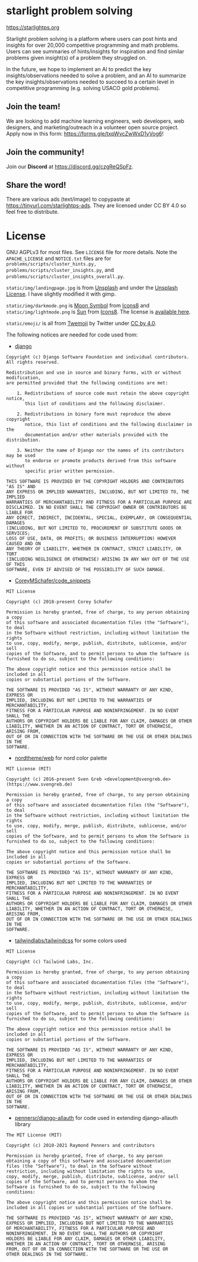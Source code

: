 # starlight problem solving

https://starlightps.org

Starlight problem solving is a platform where users can post hints and insights for over 20,000 competitive programming
and math problems. Users can see summaries of hints/insights for inspiration and find similar problems given insight(s) of
a problem they struggled on.

In the future, we hope to implement an AI to predict the key insights/observations needed to solve a problem, and an AI to summarize
the key insights/observations needed to succeed to a certain level in competitive programming (e.g. solving USACO gold problems).

## Join the team!
We are looking to add machine learning engineers, web developers, web designers, and marketing/outreach in a volunteer open source project. Apply now in this form: https://forms.gle/txpWvcZwWxD1yVog6!

## Join the community!
Join our **Discord** at https://discord.gg/czgReQSpFz.

## Share the word!
There are various ads (text/image) to copypaste at https://tinyurl.com/starlightps-ads. They are licensed under CC BY 4.0 so feel free to distribute.

# License
GNU AGPLv3 for most files. See `LICENSE` file for more details. Note the `APACHE_LICENSE` and `NOTICE.txt` files are for `problems/scripts/cluster_hints.py,`
`problems/scripts/cluster_insights.py`, and `problems/scripts/cluster_insights_overall.py`.

`static/img/landingpage.jpg` is from [Unsplash](https://unsplash.com/photos/va_nrBLonf8) and under the
[Unsplash License](https://unsplash.com/license). I have slightly modified it with gimp.

`static/img/darkmode.png` is [Moon Symbol](https://icons8.com/icon/59841/moon-symbol) from [Icons8](https://icons8.com/) and
`static/img/lightmode.png` is [Sun](https://icons8.com/icon/9313/sun) from [Icons8](https://icons8.com/). The license is
[available here](https://intercom.help/icons8-7fb7577e8170/en/articles/5534926-universal-multimedia-license-agreement-for-icons8).

`static/emoji/` is all from [Twemoji](https://twemoji.twitter.com/) by Twitter under [CC by 4.0](https://creativecommons.org/licenses/by/4.0/).

The following notices are needed for code used from:
- [django](https://github.com/django/django)
```
Copyright (c) Django Software Foundation and individual contributors.
All rights reserved.

Redistribution and use in source and binary forms, with or without modification,
are permitted provided that the following conditions are met:

    1. Redistributions of source code must retain the above copyright notice,
       this list of conditions and the following disclaimer.

    2. Redistributions in binary form must reproduce the above copyright
       notice, this list of conditions and the following disclaimer in the
       documentation and/or other materials provided with the distribution.

    3. Neither the name of Django nor the names of its contributors may be used
       to endorse or promote products derived from this software without
       specific prior written permission.

THIS SOFTWARE IS PROVIDED BY THE COPYRIGHT HOLDERS AND CONTRIBUTORS "AS IS" AND
ANY EXPRESS OR IMPLIED WARRANTIES, INCLUDING, BUT NOT LIMITED TO, THE IMPLIED
WARRANTIES OF MERCHANTABILITY AND FITNESS FOR A PARTICULAR PURPOSE ARE
DISCLAIMED. IN NO EVENT SHALL THE COPYRIGHT OWNER OR CONTRIBUTORS BE LIABLE FOR
ANY DIRECT, INDIRECT, INCIDENTAL, SPECIAL, EXEMPLARY, OR CONSEQUENTIAL DAMAGES
(INCLUDING, BUT NOT LIMITED TO, PROCUREMENT OF SUBSTITUTE GOODS OR SERVICES;
LOSS OF USE, DATA, OR PROFITS; OR BUSINESS INTERRUPTION) HOWEVER CAUSED AND ON
ANY THEORY OF LIABILITY, WHETHER IN CONTRACT, STRICT LIABILITY, OR TORT
(INCLUDING NEGLIGENCE OR OTHERWISE) ARISING IN ANY WAY OUT OF THE USE OF THIS
SOFTWARE, EVEN IF ADVISED OF THE POSSIBILITY OF SUCH DAMAGE.
```
- [CoreyMSchafer/code_snippets](https://github.com/CoreyMSchafer/code_snippets)
```
MIT License

Copyright (c) 2018-present Corey Schafer

Permission is hereby granted, free of charge, to any person obtaining a copy
of this software and associated documentation files (the "Software"), to deal
in the Software without restriction, including without limitation the rights
to use, copy, modify, merge, publish, distribute, sublicense, and/or sell
copies of the Software, and to permit persons to whom the Software is
furnished to do so, subject to the following conditions:

The above copyright notice and this permission notice shall be included in all
copies or substantial portions of the Software.

THE SOFTWARE IS PROVIDED "AS IS", WITHOUT WARRANTY OF ANY KIND, EXPRESS OR
IMPLIED, INCLUDING BUT NOT LIMITED TO THE WARRANTIES OF MERCHANTABILITY,
FITNESS FOR A PARTICULAR PURPOSE AND NONINFRINGEMENT. IN NO EVENT SHALL THE
AUTHORS OR COPYRIGHT HOLDERS BE LIABLE FOR ANY CLAIM, DAMAGES OR OTHER
LIABILITY, WHETHER IN AN ACTION OF CONTRACT, TORT OR OTHERWISE, ARISING FROM,
OUT OF OR IN CONNECTION WITH THE SOFTWARE OR THE USE OR OTHER DEALINGS IN THE
SOFTWARE.
```
- [nordtheme/web](https://github.com/nordtheme/web) for nord color palette
```
MIT License (MIT)

Copyright (c) 2016-present Sven Greb <development@svengreb.de> (https://www.svengreb.de)

Permission is hereby granted, free of charge, to any person obtaining a copy
of this software and associated documentation files (the "Software"), to deal
in the Software without restriction, including without limitation the rights
to use, copy, modify, merge, publish, distribute, sublicense, and/or sell
copies of the Software, and to permit persons to whom the Software is
furnished to do so, subject to the following conditions:

The above copyright notice and this permission notice shall be included in all
copies or substantial portions of the Software.

THE SOFTWARE IS PROVIDED "AS IS", WITHOUT WARRANTY OF ANY KIND, EXPRESS OR
IMPLIED, INCLUDING BUT NOT LIMITED TO THE WARRANTIES OF MERCHANTABILITY,
FITNESS FOR A PARTICULAR PURPOSE AND NONINFRINGEMENT. IN NO EVENT SHALL THE
AUTHORS OR COPYRIGHT HOLDERS BE LIABLE FOR ANY CLAIM, DAMAGES OR OTHER
LIABILITY, WHETHER IN AN ACTION OF CONTRACT, TORT OR OTHERWISE, ARISING FROM,
OUT OF OR IN CONNECTION WITH THE SOFTWARE OR THE USE OR OTHER DEALINGS IN THE
SOFTWARE.
```
- [tailwindlabs/tailwindcss](https://github.com/tailwindlabs/tailwindcss) for some colors used
```
MIT License

Copyright (c) Tailwind Labs, Inc.

Permission is hereby granted, free of charge, to any person obtaining a copy
of this software and associated documentation files (the "Software"), to deal
in the Software without restriction, including without limitation the rights
to use, copy, modify, merge, publish, distribute, sublicense, and/or sell
copies of the Software, and to permit persons to whom the Software is
furnished to do so, subject to the following conditions:

The above copyright notice and this permission notice shall be included in all
copies or substantial portions of the Software.

THE SOFTWARE IS PROVIDED "AS IS", WITHOUT WARRANTY OF ANY KIND, EXPRESS OR
IMPLIED, INCLUDING BUT NOT LIMITED TO THE WARRANTIES OF MERCHANTABILITY,
FITNESS FOR A PARTICULAR PURPOSE AND NONINFRINGEMENT. IN NO EVENT SHALL THE
AUTHORS OR COPYRIGHT HOLDERS BE LIABLE FOR ANY CLAIM, DAMAGES OR OTHER
LIABILITY, WHETHER IN AN ACTION OF CONTRACT, TORT OR OTHERWISE, ARISING FROM,
OUT OF OR IN CONNECTION WITH THE SOFTWARE OR THE USE OR OTHER DEALINGS IN THE
SOFTWARE.
```
- [pennersr/django-allauth](https://github.com/pennersr/django-allauth) for code used in extending django-allauth library
```
The MIT License (MIT)

Copyright (c) 2010-2021 Raymond Penners and contributors

Permission is hereby granted, free of charge, to any person
obtaining a copy of this software and associated documentation
files (the "Software"), to deal in the Software without
restriction, including without limitation the rights to use,
copy, modify, merge, publish, distribute, sublicense, and/or sell
copies of the Software, and to permit persons to whom the
Software is furnished to do so, subject to the following
conditions:

The above copyright notice and this permission notice shall be
included in all copies or substantial portions of the Software.

THE SOFTWARE IS PROVIDED "AS IS", WITHOUT WARRANTY OF ANY KIND,
EXPRESS OR IMPLIED, INCLUDING BUT NOT LIMITED TO THE WARRANTIES
OF MERCHANTABILITY, FITNESS FOR A PARTICULAR PURPOSE AND
NONINFRINGEMENT. IN NO EVENT SHALL THE AUTHORS OR COPYRIGHT
HOLDERS BE LIABLE FOR ANY CLAIM, DAMAGES OR OTHER LIABILITY,
WHETHER IN AN ACTION OF CONTRACT, TORT OR OTHERWISE, ARISING
FROM, OUT OF OR IN CONNECTION WITH THE SOFTWARE OR THE USE OR
OTHER DEALINGS IN THE SOFTWARE.
```